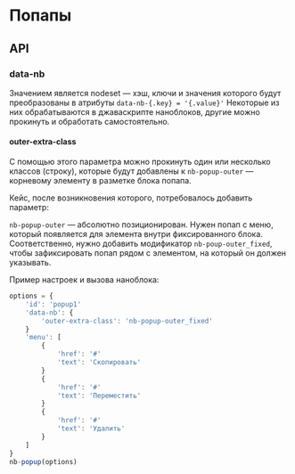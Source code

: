 # Попапы

## API

### data-nb

Значением является nodeset — хэш, ключи и значения которого будут преобразованы в атрибуты `data-nb-{.key} = '{.value}'`
Некоторые из них обрабатываются в джаваскрипте наноблоков, другие можно прокинуть и обработать самостоятельно.


####  outer-extra-class

С помощью этого параметра можно прокинуть один или несколько классов (строку), которые будут добавлены к `nb-popup-outer` — корневому элементу в разметке блока попапа.

Кейс, после возникновения которого, потребовалось добавить параметр:

`nb-popup-outer` — абсолютно позиционирован. Нужен попап с меню, который появляется для элемента внутри фиксированного блока. Соответственно, нужно добавить модификатор `nb-poup-outer_fixed`, чтобы зафиксировать попап рядом с элементом, на который он должен указывать.

Пример настроек и вызова наноблока:

```javascript
options = {
    'id': 'popup1'
    'data-nb': {
        'outer-extra-class': 'nb-popup-outer_fixed'
    }
    'menu': [
        {
            'href': '#'
            'text': 'Скопировать'
        }
        {
            'href': '#'
            'text': 'Переместить'
        }
        {
            'href': '#'
            'text': 'Удалить'
        }
    ]
}
nb-popup(options)
```
